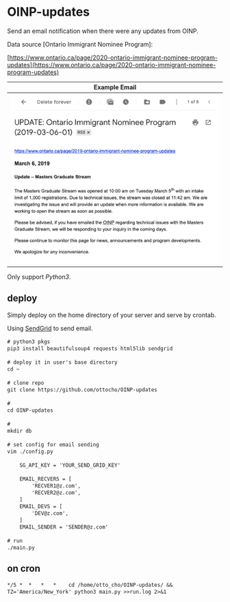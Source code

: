 # OINP-updates

Send an email notification when there were any updates from OINP.

Data source [Ontario Immigrant Nominee Program]:

[https://www.ontario.ca/page/2020-ontario-immigrant-nominee-program-updates](https://www.ontario.ca/page/2020-ontario-immigrant-nominee-program-updates)

| Example Email |
| ------------------------------------ |
| ![Example Eamil](example-email.png)  | 

Only support *Python3*.

## deploy

Simply deploy on the home directory of your server and serve by crontab.

Using [SendGrid](https://sendgrid.com/) to send email.

``` shell
# python3 pkgs
pip3 install beautifulsoup4 requests html5lib sendgrid

# deploy it in user's base directory
cd ~

# clone repo
git clone https://github.com/ottocho/OINP-updates

#
cd OINP-updates

#
mkdir db

# set config for email sending
vim ./config.py

    SG_API_KEY = 'YOUR_SEND_GRID_KEY'

    EMAIL_RECVERS = [
        'RECVER1@z.com',
        'RECVER2@z.com',
    ]
    EMAIL_DEVS = [
        'DEV@z.com',
    ]
    EMAIL_SENDER = 'SENDER@z.com'

# run
./main.py
```

## on cron

```
*/5 *  *   *   *    cd /home/otto_cho/OINP-updates/ && TZ='America/New_York' python3 main.py >>run.log 2>&1
```
